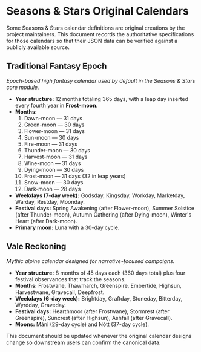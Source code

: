 # Seasons & Stars Original Calendars

Some Seasons & Stars calendar definitions are original creations by the project maintainers. This document records the authoritative specifications for those calendars so that their JSON data can be verified against a publicly available source.

## Traditional Fantasy Epoch

_Epoch-based high fantasy calendar used by default in the Seasons & Stars core module._

- **Year structure:** 12 months totaling 365 days, with a leap day inserted every fourth year in **Frost-moon**.
- **Months:**
  1. Dawn-moon — 31 days
  2. Green-moon — 30 days
  3. Flower-moon — 31 days
  4. Sun-moon — 30 days
  5. Fire-moon — 31 days
  6. Thunder-moon — 30 days
  7. Harvest-moon — 31 days
  8. Wine-moon — 31 days
  9. Dying-moon — 30 days
  10. Frost-moon — 31 days (32 in leap years)
  11. Snow-moon — 30 days
  12. Dark-moon — 28 days
- **Weekdays (7-day week):** Godsday, Kingsday, Workday, Marketday, Warday, Restday, Moonday.
- **Festival days:** Spring Awakening (after Flower-moon), Summer Solstice (after Thunder-moon), Autumn Gathering (after Dying-moon), Winter's Heart (after Dark-moon).
- **Primary moon:** Luna with a 30-day cycle.

## Vale Reckoning

_Mythic alpine calendar designed for narrative-focused campaigns._

- **Year structure:** 8 months of 45 days each (360 days total) plus four festival observances that track the seasons.
- **Months:** Frostwane, Thawmarch, Greenspire, Embertide, Highsun, Harvestwane, Gravecall, Deepfrost.
- **Weekdays (6-day week):** Brightday, Graftday, Stoneday, Bitterday, Wyrdday, Graveday.
- **Festival days:** Hearthmoor (after Frostwane), Stormrest (after Greenspire), Suncrest (after Highsun), Ashfall (after Gravecall).
- **Moons:** Máni (29-day cycle) and Nótt (37-day cycle).

This document should be updated whenever the original calendar designs change so downstream users can confirm the canonical data.
